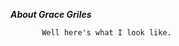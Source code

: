 ***About Grace Griles***          
           
           
           Well here's what I look like.
